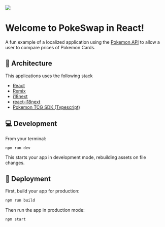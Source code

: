 ![][pokeswap-logo]

# Welcome to PokeSwap in React!

A fun example of a localized application using the [Pokemon API][pokemon-api] to allow a user to compare prices of Pokemon Cards.

## 🧱 Architecture
This applications uses the following stack
- [React][react] 
- [Remix][remix-docs]
- [i18next]
- [react-i18next]
- [Pokemon TCG SDK (Typescript)][pokemon-tcg-sdk-typescript]


## 💻 Development

From your terminal:

```sh
npm run dev
```

This starts your app in development mode, rebuilding assets on file changes.

## 🚀 Deployment

First, build your app for production:

```sh
npm run build
```

Then run the app in production mode:

```sh
npm start
```

<!--LINKS-->
[react]:https://react.dev/ 
[remix-docs]: https://remix.run/docs
[i18next]:https://www.i18next.com/
[react-i18next]:https://react.i18next.com/
[pokeswap-logo]: docs/images/pokeswap-logo.png
[pokemon-api]:https://pokemontcg.io/
[pokemon-tcg-sdk-typescript]: https://github.com/PokemonTCG/pokemon-tcg-sdk-typescript